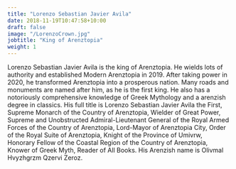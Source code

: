 ```yaml
---
title: "Lorenzo Sebastian Javier Avila"
date: 2018-11-19T10:47:58+10:00
draft: false
image: "/LorenzoCrown.jpg"
jobtitle: "King of Arenztopia"
weight: 1
---
```


Lorenzo Sebastian Javier Avila is the king of Arenztopia. He wields lots of authority and established Modern Arenztopia in 2019. After taking power in 2020, he transformed Arenztopia into a prosperous nation. Many roads and monuments are named after him, as he is the first king. He also has a notoriously comprehensive knowledge of Greek Mythology and a arenzish degree in classics. His full title is Lorenzo Sebastian Javier Avila the First, Supreme Monarch of the Country of Arenztopia, Wielder of Great Power, Supreme and Unobstructed Admiral-Lieutenant General of the Royal Armed Forces of the Country of Arenztopia, Lord-Mayor of Arenztopia City, Order of the Royal Suite of Arenztopia, Knight of the Province of Umivrw, Honorary Fellow of the Coastal Region of the Country of Arenztopia, Knower of Greek Myth, Reader of All Books. His Arenzish name is Olivmal Hvyzhgrzm Qzervi Zeroz.
